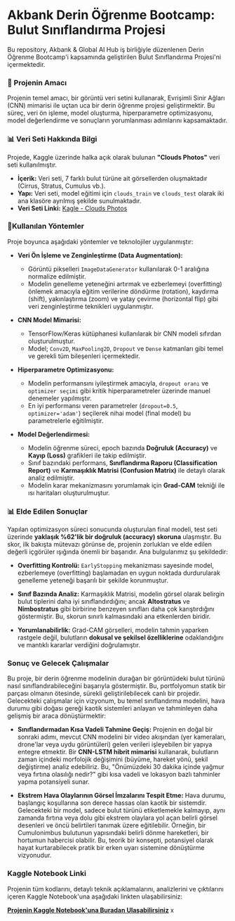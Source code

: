 # Akbank Derin Öğrenme Bootcamp: Bulut Sınıflandırma Projesi
Bu repository, Akbank & Global AI Hub iş birliğiyle düzenlenen Derin Öğrenme Bootcamp'i kapsamında geliştirilen Bulut Sınıflandırma Projesi'ni içermektedir.

### 📝 Projenin Amacı
Projenin temel amacı, bir görüntü veri setini kullanarak, Evrişimli Sinir Ağları (CNN) mimarisi ile uçtan uca bir derin öğrenme projesi geliştirmektir. Bu süreç, veri ön işleme, model oluşturma, hiperparametre optimizasyonu, model değerlendirme ve sonuçların yorumlanması adımlarını kapsamaktadır.

### 📊 Veri Seti Hakkında Bilgi
Projede, Kaggle üzerinde halka açık olarak bulunan **"Clouds Photos"** veri seti kullanılmıştır.
*   **İçerik:** Veri seti, 7 farklı bulut türüne ait görsellerden oluşmaktadır (Cirrus, Stratus, Cumulus vb.).
*   **Yapı:** Veri seti, model eğitimi için `clouds_train` ve `clouds_test` olarak iki ana klasöre ayrılmış şekilde sunulmaktadır.
*   **Veri Seti Linki:** [Kagle - Clouds Photos](https://www.kaggle.com/datasets/fatemehmehrparvar/clouds-photos)

### 📌Kullanılan Yöntemler
Proje boyunca aşağıdaki yöntemler ve teknolojiler uygulanmıştır:
*   **Veri Ön İşleme ve Zenginleştirme (Data Augmentation):**
    *   Görüntü pikselleri `ImageDataGenerator` kullanılarak 0-1 aralığına normalize edilmiştir.
    *   Modelin genelleme yeteneğini artırmak ve ezberlemeyi (overfitting) önlemek amacıyla eğitim verilerine döndürme (rotation), kaydırma (shift), yakınlaştırma (zoom) ve yatay çevirme (horizontal flip) gibi veri zenginleştirme teknikleri uygulanmıştır.

*   **CNN Model Mimarisi:**
    *   TensorFlow/Keras kütüphanesi kullanılarak bir CNN modeli sıfırdan oluşturulmuştur.
    *   Model; `Conv2D`, `MaxPooling2D`, `Dropout` ve `Dense` katmanları gibi temel ve gerekli tüm bileşenleri içermektedir.

*   **Hiperparametre Optimizasyonu:**
    *   Modelin performansını iyileştirmek amacıyla, `dropout oranı` ve `optimizer seçimi` gibi kritik hiperparametreler üzerinde manuel denemeler yapılmıştır.
    *   En iyi performansı veren parametreler (`dropout=0.5`, `optimizer='adam'`) seçilerek nihai model (final model) bu parametrelerle eğitilmiştir.

*   **Model Değerlendirmesi:**
    *   Modelin öğrenme süreci, epoch bazında **Doğruluk (Accuracy)** ve **Kayıp (Loss)** grafikleri ile takip edilmiştir.
    *   Sınıf bazındaki performans, **Sınıflandırma Raporu (Classification Report)** ve **Karmaşıklık Matrisi (Confusion Matrix)** ile detaylı olarak analiz edilmiştir.
    *   Modelin karar mekanizmasını yorumlamak için **Grad-CAM** tekniği ile ısı haritaları oluşturulmuştur.


### 📊 Elde Edilen Sonuçlar

Yapılan optimizasyon süreci sonucunda oluşturulan final modeli, test seti üzerinde **yaklaşık %62'lik bir doğruluk (accuracy) skoruna** ulaşmıştır. Bu skor, ilk bakışta mütevazı görünse de, projenin zorlukları ve elde edilen değerli içgörüler ışığında önemli bir başarıdır. Ana bulgularımız şu şekildedir:

*   **Overfitting Kontrolü:** `EarlyStopping` mekanizması sayesinde model, ezberlemeye (overfitting) başlamadan en uygun noktada durdurularak genelleme yeteneği başarılı bir şekilde korunmuştur.

*   **Sınıf Bazında Analiz:** Karmaşıklık Matrisi, modelin görsel olarak belirgin bulut tiplerini daha iyi sınıflandırdığını; ancak **Altostratus** ve **Nimbostratus** gibi birbirine benzeyen sınıfları daha çok karıştırdığını göstermiştir. Bu, skorun sınırlı kalmasındaki ana etkenlerden biridir.

*   **Yorumlanabilirlik:** Grad-CAM görselleri, modelin tahmin yaparken rastgele değil, bulutların **dokusal ve şekilsel özelliklerine** odaklandığını ve mantıklı kararlar verdiğini doğrulamıştır.

  ### Sonuç ve Gelecek Çalışmalar
Bu proje, bir derin öğrenme modelinin durağan bir görüntüdeki bulut türünü nasıl sınıflandırabileceğini başarıyla göstermiştir. Bu, portfolyomun statik bir parçası olmanın ötesinde, sürekli geliştirilebilecek canlı bir projedir. Gelecekteki çalışmalar için vizyonum, bu temel sınıflandırma modelini, hava durumu gibi doğası gereği kaotik sistemleri anlayan ve tahminleyen daha gelişmiş bir araca dönüştürmektir:

*   **Sınıflandırmadan Kısa Vadeli Tahmine Geçiş:** Projenin en doğal bir sonraki adımı, mevcut CNN modelini bir video akışından (yer kameraları, drone'lar veya uydu görüntüleri) gelen verileri işleyebilen bir yapıya entegre etmektir. Bir **CNN-LSTM hibrit mimarisi** kullanarak, bulutların zaman içindeki morfolojik değişimini (büyüme, hareket yönü, şekil değiştirme) analiz edebiliriz. Bu, "Önümüzdeki 30 dakika içinde yağmur veya fırtına olasılığı nedir?" gibi kısa vadeli ve lokasyon bazlı tahminler yapma potansiyeli sunar.

*   **Ekstrem Hava Olaylarının Görsel İmzalarını Tespit Etme:** Hava durumu, başlangıç koşullarına son derece hassas olan kaotik bir sistemdir. Gelecekteki bir model, sadece bulut türünü etiketlemekle kalmayıp, aynı zamanda fırtına veya dolu gibi ekstrem olaylara yol açan belirli görsel desenleri ve öncü belirtileri tanımak üzere eğitilebilir. Örneğin, bir Cumulonimbus bulutunun yapısındaki belirli dönme hareketleri, bir hortumun habercisi olabilir. Bu, teorik bir konsepti, potansiyel olarak hayat kurtarabilecek pratik bir erken uyarı sistemine dönüştürme vizyonudur.


### Kaggle Notebook Linki
Projenin tüm kodlarını, detaylı teknik açıklamalarını, analizlerini ve çıktılarını içeren Kaggle Notebook'una aşağıdaki linkten ulaşabilirsiniz:

**[Projenin Kaggle Notebook'una Buradan Ulaşabilirsiniz](https://www.kaggle.com/code/cowboycase/cloud-classification)** x
